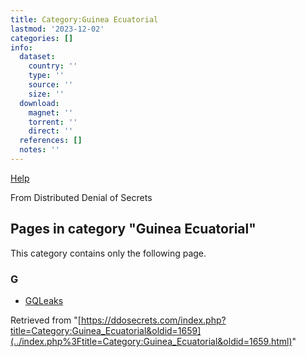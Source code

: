 ```yaml
---
title: Category:Guinea Ecuatorial
lastmod: '2023-12-02'
categories: []
info:
  dataset:
    country: ''
    type: ''
    source: ''
    size: ''
  download:
    magnet: ''
    torrent: ''
    direct: ''
  references: []
  notes: ''
---
```




[Help](https://www.mediawiki.org/wiki/Special:MyLanguage/Help:Categories)

From Distributed Denial of Secrets

## Pages in category "Guinea Ecuatorial"

This category contains only the following page.

### G

- [GQLeaks](GQLeaks.html "GQLeaks")

Retrieved from
"[https://ddosecrets.com/index.php?title=Category:Guinea_Ecuatorial&oldid=1659](../index.php%3Ftitle=Category:Guinea_Ecuatorial&oldid=1659.html)"

